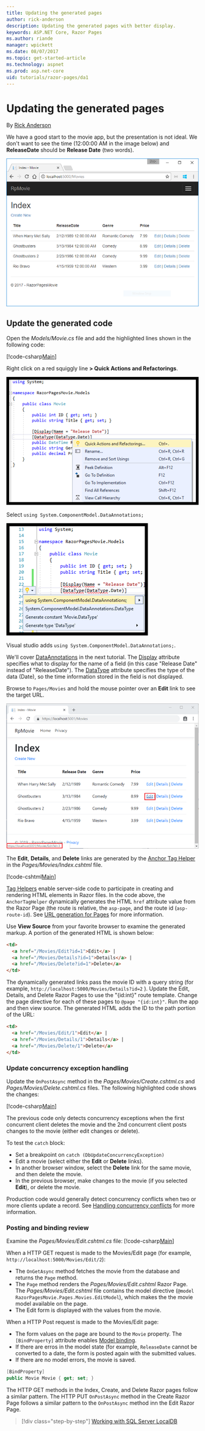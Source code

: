 ```yaml
---
title: Updating the generated pages
author: rick-anderson
description: Updating the generated pages with better display.
keywords: ASP.NET Core, Razor Pages
ms.author: riande
manager: wpickett
ms.date: 08/07/2017
ms.topic: get-started-article
ms.technology: aspnet
ms.prod: asp.net-core
uid: tutorials/razor-pages/da1
---
```


# Updating the generated pages

By [Rick Anderson](https://twitter.com/RickAndMSFT)

We have a good start to the movie app, but the presentation is not ideal. We don't want to see the time (12:00:00 AM in the image below) and **ReleaseDate** should be **Release Date** (two words).

![Movie application open in Chrome showing movie data](sql/_static/m55.png)

## Update the generated code

Open the *Models/Movie.cs* file and add the highlighted lines shown in the following code:

[!code-csharp[Main](razor-pages-start/sample/RazorPagesMovie/Models/MovieDate.cs?name=snippet_1&highlight=10-11)]

Right click on a red squiggly line **> Quick Actions and Refactorings**.

  ![Contextual menu shows **> Quick Actions and Refactorings**.](da1/qa.png)


Select `using System.ComponentModel.DataAnnotations;`

  ![using System.ComponentModel.DataAnnotations at top of list](da1/da.png)

  Visual studio adds `using System.ComponentModel.DataAnnotations;`.

We'll cover [DataAnnotations](http://msdn.microsoft.com/library/system.componentmodel.dataannotations.aspx) in the next tutorial. The [Display](https://msdn.microsoft.com/library/system.componentmodel.dataannotations.displayattribute.aspx) attribute specifies what to display for the name of a field (in this case "Release Date" instead of "ReleaseDate"). The [DataType](https://msdn.microsoft.com/library/system.componentmodel.dataannotations.datatypeattribute.aspx) attribute specifies the type of the data (Date), so the time information stored in the field is not displayed.

Browse to `Pages/Movies` and hold the mouse pointer over an **Edit** link to see the target URL.

![Browser window with mouse over the Edit link and a link Url of http://localhost:1234/Movies/Edit/5 is shown](da1/edit7.png)

The **Edit**, **Details**, and **Delete** links are generated by the [Anchor Tag Helper](xref:mvc/views/tag-helpers/builtin-th/AnchorTagHelper) 
in the *Pages/Movies/Index.cshtml* file.

[!code-cshtml[Main](razor-pages-start\snapshot_sample\RazorPagesMovie\Pages\Movie\Index.cshtml?highlight=16-18&range=32-)]

[Tag Helpers](xref:mvc/views/tag-helpers/intro) enable server-side code to participate in creating and rendering HTML elements in Razor files. In the code above, the `AnchorTagHelper` dynamically generates the HTML `href` attribute value from the Razor Page (the route is relative, the `asp-page`,  and the route id (`asp-route-id`). See [URL generation for Pages](xref:mvc/razor-pages/index#url-generation-for-pages) for more information.

Use **View Source** from your favorite browser to examine the generated markup. A portion of the generated HTML is shown below:

```html
<td>
  <a href="/Movies/Edit?id=1">Edit</a> |
  <a href="/Movies/Details?id=1">Details</a> |
  <a href="/Movies/Delete?id=1">Delete</a>
</td>

```

The dynamically generated links pass the movie ID with a query string (for example, `http://localhost:5000/Movies/Details?id=2` ). Update the Edit, Details, and Delete Razor Pages to use the "{id:int}" route template. Change the page directive for each of these pages to `@page "{id:int}"`. Run the app and then view source. The generated HTML adds the ID to the path portion of the URL:

```html
<td>
  <a href="/Movies/Edit/1">Edit</a> |
  <a href="/Movies/Details/1">Details</a> |
  <a href="/Movies/Delete/1">Delete</a>
</td>
```

### Update concurrency exception handling

Update the `OnPostAsync` method in the *Pages/Movies/Create.cshtml.cs* and *Pages/Movies/Delete.cshtml.cs* files. The following highlighted code shows the changes:

[!code-csharp[Main](razor-pages-start/snapshot_sample/RazorPagesMovie/Pages/Movie/Edit.cshtml.cs?name=snippet1&highlight=17-24)]

The previous code only detects concurrency exceptions when the first concurrent client deletes the movie and the 2nd concurrent client posts changes to the movie (either edit changes or delete).

To test the `catch` block:

* Set a breakpoint on `catch (DbUpdateConcurrencyException)`
* Edit a movie (select either the **Edit** or **Delete** links).
* In another browser window, select the **Delete** link for the same movie, and then delete the movie.
* In the previous browser, make changes to the movie (if you selected **Edit**), or delete the movie.

Production code would generally detect concurrency conflicts when two or more clients update a record. See [Handling concurrency conflicts](xref:data/ef-mvc/concurrency) for more information.

### Posting and binding review

Examine the *Pages/Movies/Edit.cshtml.cs* file:
[!code-csharp[Main](razor-pages-start/snapshot_sample/RazorPagesMovie/Pages/Movie/Edit.cshtml.cs?name=snippet2)]

When a HTTP GET request is made to the Movies/Edit page (for example, `http://localhost:5000/Movies/Edit/2`):

* The `OnGetAsync` method fetches the movie from the database and returns the `Page` method. 
* The `Page` method renders the *Pages/Movies/Edit.cshtml* Razor Page. The *Pages/Movies/Edit.cshtml* file contains the model directive (`@model RazorPagesMovie.Pages.Movies.EditModel`), which makes the the movie model available on the page.
* The Edit form is displayed with the values from the movie.

When a HTTP Post request is made to the Movies/Edit page:

* The form values on the page are bound to the `Movie` property. The `[BindProperty]` attribute enables [Model binding](xref:mvc/models/model-binding).
* If there are erros in the model state (for example, `ReleaseDate` cannot be converted to a date, the form is posted again with the submitted values.
* If there are no model errors, the movie is saved.

```csharp
[BindProperty]
public Movie Movie { get; set; }
```

The HTTP GET methods in the Index, Create, and Delete Razor pages follow a similar pattern. The HTTP PUT `OnPostAsync` method in the Create Razor Page follows a similar pattern to the `OnPostAsync` method inn the Edit Razor Page.

>[!div class="step-by-step"]
[Working with SQL Server LocalDB](xref:tutorials/razor-pages/sql)